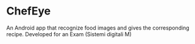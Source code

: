 # ChefEye
An Android app that recognize food images and gives the corresponding recipe.
Developed for an Exam (Sistemi digitali M)
